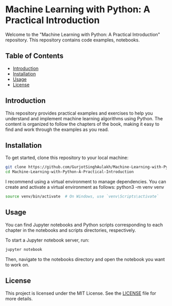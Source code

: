 # Machine Learning with Python: A Practical Introduction

Welcome to the "Machine Learning with Python: A Practical Introduction" repository. This repository contains code examples, notebooks.

## Table of Contents

- [Introduction](#introduction)
- [Installation](#installation)
- [Usage](#usage)
- [License](#license)

## Introduction

This repository provides practical examples and exercises to help you understand and implement machine learning algorithms using Python. The content is organized to follow the chapters of the book, making it easy to find and work through the examples as you read.

## Installation

To get started, clone this repository to your local machine:

```bash
git clone https://github.com/GurjotSinghAulakh/Machine-Learning-with-Python-A-Practical-Introduction.git
cd Machine-Learning-with-Python-A-Practical-Introduction
```

I recommend using a virtual environment to manage dependencies. You can create and activate a virtual environment as follows:
python3 -m venv venv
```bash
source venv/bin/activate  # On Windows, use `venv\Scripts\activate`
```

## Usage

You can find Jupyter notebooks and Python scripts corresponding to each chapter in the notebooks and scripts directories, respectively.

To start a Jupyter notebook server, run:
```bash
jupyter notebook
```
Then, navigate to the notebooks directory and open the notebook you want to work on.

## License
This project is licensed under the MIT License. See the [LICENSE](https://github.com/GurjotSinghAulakh/Machine-Learning-with-Python-A-Practical-Introduction/blob/main/LICENSE) file for more details.
